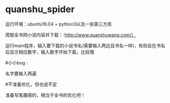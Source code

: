 # quanshu_spider

运行环境：ubuntu16.04 + python3以及一些第三方库

爬取全书网小说内容并下载：（http://www.quanshuwang.com/）

运行main程序，输入要下载的小说书名(需要输入两边且书名一样)，有则会在书名后显示相应数字，输入数字开始下载，比较慢



#小小bug :

名字要输入两遍



#不准备优化，但也说不定

准备写笔趣阁的，相当于全书的优化吧！

